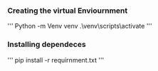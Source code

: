 ### Creating the virtual Enviournment
'''
Python -m Venv venv
.\venv\scripts\activate
'''

### Installing dependeces 
'''
pip install -r requirnment.txt
'''


